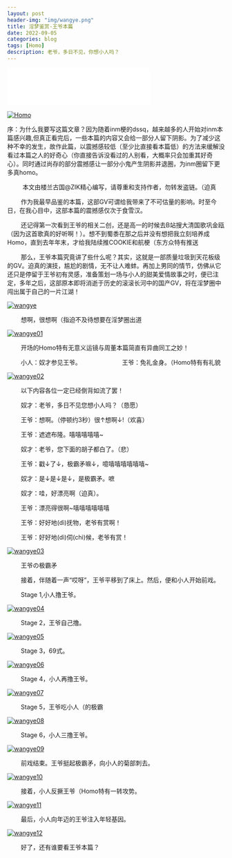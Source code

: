 ```yaml
---
layout: post
header-img: "img/wangye.png"
title: 淫梦鉴赏-王爷本篇
date: 2022-09-05
categories: blog
tags: [Homo]
description: 老爷，多日不见，你想小人吗？
---
```


<iframe frameborder="no" border="0" marginwidth="0" marginheight="0" width=330 height=86 src="//music.163.com/outchain/player?type=2&id=1468249004&auto=1&height=66"></iframe>

<a href='https://github.com/zik000001/zik.github.io/blob/master/img/Homo.jpg' target='_blank'><img src='https://github.com/zik000001/zik.github.io/blob/master/img/Homo.jpg?raw=true' border='0' alt='Homo'/></a>

序：为什么我要写这篇文章？因为随着inm梗的dssq，越来越多的人开始对inm本篇感兴趣,但真正看完后，一些本篇的内容又会给一部分人留下阴影。为了减少这种不幸的发生，故作此篇，以震撼感较低（至少比直接看本篇低）的方法来缓解没看过本篇之人的好奇心（你直接告诉没看过的人别看，大概率只会加重其好奇心）。同时通过尚存的部分震撼感让一部分小鬼产生阴影并退圈，为inm圈留下更多真homo。

&nbsp;&nbsp;&nbsp;&nbsp;&nbsp;&nbsp;&nbsp;&nbsp;
    本文由楼兰古国@ZIK精心编写，请尊重和支持作者，勿转发盗链。（迫真

&nbsp;&nbsp;&nbsp;&nbsp;&nbsp;&nbsp;&nbsp;&nbsp;作为我最早品鉴的本篇，这部GV可谓给我带来了不可估量的影响。时至今日，在我心目中，这部本篇的震撼感仅次于食雪汉。

&nbsp;&nbsp;&nbsp;&nbsp;&nbsp;&nbsp;&nbsp;&nbsp;还记得第一次看到王爷的相关二创，还是高一的时候去B站搜大清国歌巩金瓯（因为这首歌真的好听啊！）。想不到蜀黍在那之后并没有想把我立刻培养成Homo，直到去年年末，才给我陆续推COOKIE和航梗（东方众特有推送

&nbsp;&nbsp;&nbsp;&nbsp;&nbsp;&nbsp;&nbsp;&nbsp;那么，王爷本篇究竟讲了些什么呢？其实，这就是一部质量垃圾到天花板级的GV。迫真的演技，尴尬的剧情，无不让人难蚌。再加上男同的情节，仿佛从它还只是停留于王爷初有灵感，准备策划一场与小人的甜美爱情故事之时，便已注定，多年之后，这部原本即将消逝于历史的滚滚长河中的国产GV，将在淫梦圈中闯出属于自己的一片江湖！

<a href='https://github.com/zik000001/zik.github.io/blob/master/img/wangye.png' target='_blank'><img src='https://github.com/zik000001/zik.github.io/blob/master/img/wangye.png?raw=true' border='0' alt='wangye'/></a>

&nbsp;&nbsp;&nbsp;&nbsp;&nbsp;&nbsp;&nbsp;&nbsp;想啊，很想啊（指迫不及待想要在淫梦圈出道

<a href='https://github.com/zik000001/zik.github.io/blob/master/img/wangye01.png' target='_blank'><img src='https://github.com/zik000001/zik.github.io/blob/master/img/wangye01.png?raw=true' border='0' alt='wangye01'/></a>

&nbsp;&nbsp;&nbsp;&nbsp;&nbsp;&nbsp;&nbsp;&nbsp;开场的Homo特有无意义运镜与周董本篇简直有异曲同工之妙！

&nbsp;&nbsp;&nbsp;&nbsp;&nbsp;&nbsp;&nbsp;&nbsp;小人：奴才参见王爷。&nbsp;&nbsp;&nbsp;&nbsp;&nbsp;&nbsp;&nbsp;&nbsp;&nbsp;&nbsp;&nbsp;&nbsp;&nbsp;&nbsp;&nbsp;&nbsp;&nbsp;&nbsp;&nbsp;&nbsp;&nbsp;&nbsp;&nbsp;&nbsp;王爷：免礼金身。（Homo特有有礼貌

<a href='https://github.com/zik000001/zik.github.io/blob/master/img/wangye02.png' target='_blank'><img src='https://github.com/zik000001/zik.github.io/blob/master/img/wangye02.png?raw=true' border='0' alt='wangye02'/></a>

&nbsp;&nbsp;&nbsp;&nbsp;&nbsp;&nbsp;&nbsp;&nbsp;以下内容各位一定已经倒背如流了罢！

&nbsp;&nbsp;&nbsp;&nbsp;&nbsp;&nbsp;&nbsp;&nbsp;奴才：老爷，多日不见您想小人吗？（恳愿）

&nbsp;&nbsp;&nbsp;&nbsp;&nbsp;&nbsp;&nbsp;&nbsp;王爷：想啊。（停顿约3秒）很↑想啊↓!（欢喜）

&nbsp;&nbsp;&nbsp;&nbsp;&nbsp;&nbsp;&nbsp;&nbsp;王爷：遮遮布隆。嘻嘻嘻嘻嘻~

&nbsp;&nbsp;&nbsp;&nbsp;&nbsp;&nbsp;&nbsp;&nbsp;奴才：老爷，您下面的胡子都白了。（悲）

&nbsp;&nbsp;&nbsp;&nbsp;&nbsp;&nbsp;&nbsp;&nbsp;王爷：戳↓了↓，极霸矛嘛↓，噫嘻嘻嘻嘻嘻嘻~

&nbsp;&nbsp;&nbsp;&nbsp;&nbsp;&nbsp;&nbsp;&nbsp;奴才：是↓是↓是↓，是极霸矛。嗻

&nbsp;&nbsp;&nbsp;&nbsp;&nbsp;&nbsp;&nbsp;&nbsp;奴才：哇，好漂亮啊（迫真）。

&nbsp;&nbsp;&nbsp;&nbsp;&nbsp;&nbsp;&nbsp;&nbsp;王爷：漂亮得很啊~嘻嘻嘻嘻嘻嘻

&nbsp;&nbsp;&nbsp;&nbsp;&nbsp;&nbsp;&nbsp;&nbsp;王爷：好好地(dì)抚物，老爷有赏啊！

&nbsp;&nbsp;&nbsp;&nbsp;&nbsp;&nbsp;&nbsp;&nbsp;王爷：好好地(dì)伺(chì)候，老爷有赏！

<a href='https://github.com/zik000001/zik.github.io/blob/master/img/wangye03.png' target='_blank'><img src='https://github.com/zik000001/zik.github.io/blob/master/img/wangye03.png?raw=true' border='0' alt='wangye03'/></a>

&nbsp;&nbsp;&nbsp;&nbsp;&nbsp;&nbsp;&nbsp;&nbsp;王爷の极霸矛

&nbsp;&nbsp;&nbsp;&nbsp;&nbsp;&nbsp;&nbsp;&nbsp;接着，伴随着一声“哎呀”，王爷平移到了床上。然后，便和小人开始前戏。

&nbsp;&nbsp;&nbsp;&nbsp;&nbsp;&nbsp;&nbsp;&nbsp;Stage 1,小人撸王爷。

<a href='https://github.com/zik000001/zik.github.io/blob/master/img/wangye04.png' target='_blank'><img src='https://github.com/zik000001/zik.github.io/blob/master/img/wangye04.png?raw=true' border='0' alt='wangye04'/></a>

&nbsp;&nbsp;&nbsp;&nbsp;&nbsp;&nbsp;&nbsp;&nbsp;Stage 2，王爷自己撸。

<a href='https://github.com/zik000001/zik.github.io/blob/master/img/wangye05.png' target='_blank'><img src='https://github.com/zik000001/zik.github.io/blob/master/img/wangye05.png?raw=true' border='0' alt='wangye05'/></a>

&nbsp;&nbsp;&nbsp;&nbsp;&nbsp;&nbsp;&nbsp;&nbsp;Stage 3，69式。

<a href='https://github.com/zik000001/zik.github.io/blob/master/img/wangye06.png' target='_blank'><img src='https://github.com/zik000001/zik.github.io/blob/master/img/wangye06.png?raw=true' border='0' alt='wangye06'/></a>

&nbsp;&nbsp;&nbsp;&nbsp;&nbsp;&nbsp;&nbsp;&nbsp;Stage 4，小人再撸王爷。

<a href='https://github.com/zik000001/zik.github.io/blob/master/img/wangye07.png' target='_blank'><img src='https://github.com/zik000001/zik.github.io/blob/master/img/wangye07.png?raw=true' border='0' alt='wangye07'/></a>

&nbsp;&nbsp;&nbsp;&nbsp;&nbsp;&nbsp;&nbsp;&nbsp;Stage 5，王爷吃小人（的极霸

<a href='https://github.com/zik000001/zik.github.io/blob/master/img/wangye08.png' target='_blank'><img src='https://github.com/zik000001/zik.github.io/blob/master/img/wangye08.png?raw=true' border='0' alt='wangye08'/></a>

&nbsp;&nbsp;&nbsp;&nbsp;&nbsp;&nbsp;&nbsp;&nbsp;Stage 6，小人三撸王爷。

<a href='https://github.com/zik000001/zik.github.io/blob/master/img/wangye09.png' target='_blank'><img src='https://github.com/zik000001/zik.github.io/blob/master/img/wangye09.png?raw=true' border='0' alt='wangye09'/></a>

&nbsp;&nbsp;&nbsp;&nbsp;&nbsp;&nbsp;&nbsp;&nbsp;前戏结束。王爷挺起极霸矛，向小人的菊部刺去。

<a href='https://github.com/zik000001/zik.github.io/blob/master/img/wangye10.png' target='_blank'><img src='https://github.com/zik000001/zik.github.io/blob/master/img/wangye10.png?raw=true' border='0' alt='wangye10'/></a>

&nbsp;&nbsp;&nbsp;&nbsp;&nbsp;&nbsp;&nbsp;&nbsp;接着，小人反撅王爷（Homo特有一转攻势。

<a href='https://github.com/zik000001/zik.github.io/blob/master/img/wangye11.png' target='_blank'><img src='https://github.com/zik000001/zik.github.io/blob/master/img/wangye11.png?raw=true' border='0' alt='wangye11'/></a>

&nbsp;&nbsp;&nbsp;&nbsp;&nbsp;&nbsp;&nbsp;&nbsp;最后，小人向年迈的王爷注入年轻基因。

<a href='https://github.com/zik000001/zik.github.io/blob/master/img/wangye12.png' target='_blank'><img src='https://github.com/zik000001/zik.github.io/blob/master/img/wangye12.png?raw=true' border='0' alt='wangye12'/></a>

&nbsp;&nbsp;&nbsp;&nbsp;&nbsp;&nbsp;&nbsp;&nbsp;好了，还有谁要看王爷本篇？
